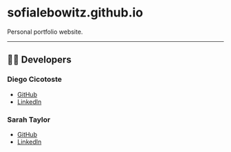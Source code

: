 # sofialebowitz.github.io

Personal portfolio website.

---

## 👩‍💻 Developers

### Diego Cicotoste  
- [GitHub](https://github.com/diegocico)  
- [LinkedIn](https://www.linkedin.com/in/diego-cicotoste/)  

### Sarah Taylor  
- [GitHub](https://github.com/staysgt)  
- [LinkedIn](https://www.linkedin.com/in/staysgt/)  
